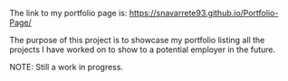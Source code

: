 The link to my portfolio page is: https://snavarrete93.github.io/Portfolio-Page/

The purpose of this project is to showcase my portfolio listing all the projects I have worked on to show to a potential employer in the future.

NOTE: Still a work in progress.
